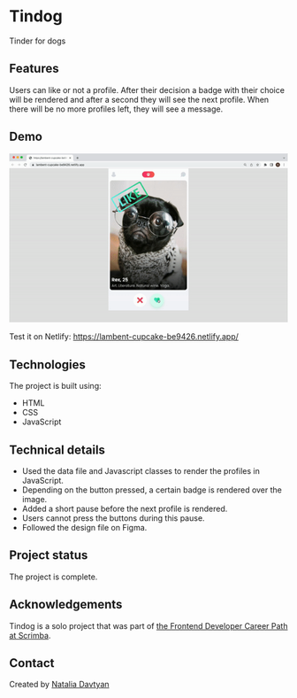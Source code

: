 # Tindog

Tinder for dogs

## Features
Users can like or not a profile. After their decision a badge with their choice will be rendered and after a second they will see the next profile. When there will be no more profiles left, they will see a message.

## Demo
![The demonstration](images/tindog.gif)

Test it on Netlify: https://lambent-cupcake-be9426.netlify.app/

## Technologies
The project is built using:
* HTML
* CSS
* JavaScript

## Technical details
* Used the data file and Javascript classes to render the profiles in JavaScript.
* Depending on the button pressed, a certain badge is rendered over the image.
* Added a short pause before the next profile is rendered.
* Users cannot press the buttons during this pause.
* Followed the design file on Figma.

## Project status
The project is complete.

## Acknowledgements
Tindog is a solo project that was part of [the Frontend Developer Career Path at Scrimba](https://scrimba.com/learn/frontend).

## Contact
Created by [Natalia Davtyan](https://github.com/nataliadavtyan)
